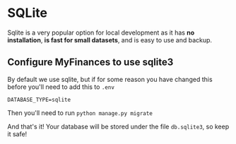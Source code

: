 # SQLite

Sqlite is a very popular option for local development as it has **no installation**, **is fast for small datasets**, and is
easy to use and backup.

## Configure MyFinances to use sqlite3

By default we use sqlite, but if for some reason you have changed this before you'll need to add this to `.env`

```dotenv
DATABASE_TYPE=sqlite
```

Then you'll need to run `python manage.py migrate`

And that's it! Your database will be stored under the file `db.sqlite3`, so keep it safe!
